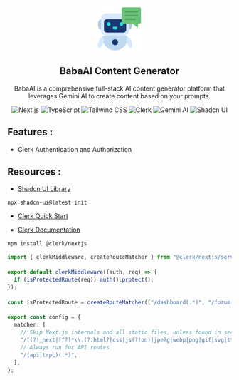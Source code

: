 <div align="center">

<img src="./assets/chatbot.png" width="100px">

## BabaAI Content Generator

BabaAI is a comprehensive full-stack AI content generator platform that leverages Gemini AI to create content based on your prompts.

![Next.js](https://img.shields.io/badge/Next.js-11.1.2-000000?style=for-the-badge&logo=next.js)
![TypeScript](https://img.shields.io/badge/TypeScript-4.4.3-3178C6?style=for-the-badge&logo=typescript)
![Tailwind CSS](https://img.shields.io/badge/Tailwind_CSS-2.2.19-38B2AC?style=for-the-badge&logo=tailwind-css)
![Clerk](https://img.shields.io/badge/Clerk-1.0.0-000000?style=for-the-badge&logo=clerk)
![Gemini AI](https://img.shields.io/badge/Gemini_AI-1.0.0-000000?style=for-the-badge&logo=gemini-ai)
![Shadcn UI](https://img.shields.io/badge/Shadcn_UI-1.0.0-000000?style=for-the-badge&logo=shadcn-ui)

</div>

## Features :

- Clerk Authentication and Authorization

## Resources :

- [Shadcn UI Library](https://shadcn.com/)

```
npx shadcn-ui@latest init
```

- [Clerk Quick Start](https://dashboard.clerk.com/apps/app_2kj4ymyMoGX88lbk46s0ASnAw4f/instances/ins_2kj4yr1dISUnEjOp63qyOQOeAgB)

- [Clerk Documentation](https://clerk.com/docs/references/nextjs/custom-signup-signin-pages)

```
npm install @clerk/nextjs
```

```ts
import { clerkMiddleware, createRouteMatcher } from "@clerk/nextjs/server";

export default clerkMiddleware((auth, req) => {
  if (isProtectedRoute(req)) auth().protect();
});

const isProtectedRoute = createRouteMatcher(["/dashboard(.*)", "/forum(.*)"]);

export const config = {
  matcher: [
    // Skip Next.js internals and all static files, unless found in search params
    "/((?!_next|[^?]*\\.(?:html?|css|js(?!on)|jpe?g|webp|png|gif|svg|ttf|woff2?|ico|csv|docx?|xlsx?|zip|webmanifest)).*)",
    // Always run for API routes
    "/(api|trpc)(.*)",
  ],
};
```
